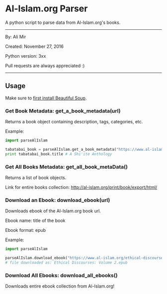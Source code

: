 # Al-Islam.org Parser
A python script to parse data from Al-Islam.org's books.

---
By: Ali Mir

Created: November 27, 2016

Python version: 3xx

Pull requests are always appreciated :)

---

## Usage

Make sure to [first install Beautiful Soup](https://www.crummy.com/software/BeautifulSoup/bs4/doc/).

### Get Book Metadata: get_a_book_metadata(url)
Returns a book object containing description, tags, categories, etc.

Example: 

```python
import parseAlIslam

tabatabai_book = parseAlIslam.get_a_book_metadata("https://www.al-islam.org/a-shiite-anthology-muhammad-husayn-tabatabai")
print tabatabai_book.title # A Shi'ite Anthology
```

### Get All Books Metadata: get_all_book_metaData()
Returns a list of book objects.

Link for entire books collection: http://al-islam.org/print/book/export/html/

### Download an Ebook: download_ebook(url)
Downloads ebook of the Al-Islam.org book url.

Ebook name: title of the book

Ebook format: epub

Example:

```python
import parseAlIslam

parseAlIslam.download_ebook("https://www.al-islam.org/ethical-discourses-vol2-makarim-shirazi")
# file downloaded as: Ethical Discourses: Volume 2.epub
```

### Download All Ebooks: download_all_ebooks()
Downloads entire ebook collection from Al-Islam.org!
